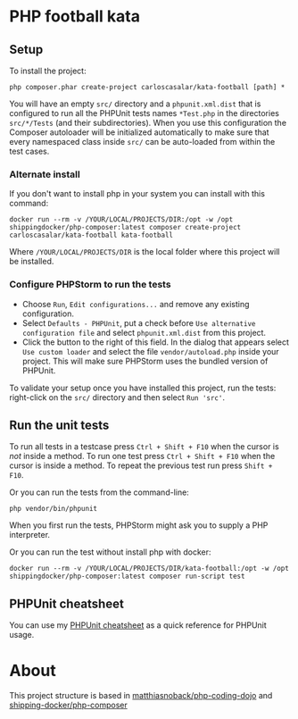 # PHP football kata

## Setup

To install the project:

    php composer.phar create-project carloscasalar/kata-football [path] *

You will have an empty ``src/`` directory and a ``phpunit.xml.dist`` that is configured to run all the PHPUnit tests
names ``*Test.php`` in the directories ``src/*/Tests`` (and their subdirectories). When you use this configuration the
Composer autoloader will be initialized automatically to make sure that every namespaced class inside ``src/`` can be
auto-loaded from within the test cases.

### Alternate install

If you don't want to install php in your system you can install with this command:

    docker run --rm -v /YOUR/LOCAL/PROJECTS/DIR:/opt -w /opt shippingdocker/php-composer:latest composer create-project carloscasalar/kata-football kata-football
    
Where `/YOUR/LOCAL/PROJECTS/DIR` is the local folder where this project will be installed.    

### Configure PHPStorm to run the tests

- Choose ``Run``, ``Edit configurations...`` and remove any existing configuration.
- Select ``Defaults - PHPUnit``, put a check before ``Use alternative configuration file`` and select
  ``phpunit.xml.dist`` from this project.
- Click the button to the right of this field. In the dialog that appears select ``Use custom loader`` and select the
  file ``vendor/autoload.php`` inside your project. This will make sure PHPStorm uses the bundled version of PHPUnit.

To validate your setup once you have installed this project, run the tests: right-click on the ``src/`` directory and
then select ``Run 'src'``.

## Run the unit tests

To run all tests in a testcase press ``Ctrl + Shift + F10`` when the cursor is *not* inside a method.
To run one test press ``Ctrl + Shift + F10`` when the cursor is inside a method.
To repeat the previous test run press ``Shift + F10``.

Or you can run the tests from the command-line:

    php vendor/bin/phpunit

When you first run the tests, PHPStorm might ask you to supply a PHP interpreter.

Or you can run the test without install php with docker:
    
    docker run --rm -v /YOUR/LOCAL/PROJECTS/DIR/kata-football:/opt -w /opt shippingdocker/php-composer:latest composer run-script test 

## PHPUnit cheatsheet

You can use my [PHPUnit cheatsheet](https://github.com/matthiasnoback/workshop-unit-testing/blob/master/cheatsheet.md)
as a quick reference for PHPUnit usage.

# About 

This project structure is based in [matthiasnoback/php-coding-dojo](https://github.com/matthiasnoback/php-coding-dojo)
and [shipping-docker/php-composer](https://github.com/shipping-docker/php-composer)
